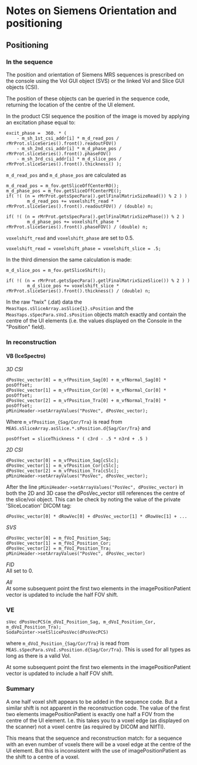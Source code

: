 # Notes on Siemens Orientation and positioning

## Positioning
### In the sequence
The position and orientation of Siemens MRS sequences is prescribed on the console using the VoI GUI object (SVS) or the linked VoI and Slice GUI objects (CSI).

The position of these objects can be queried in the sequence code, returning the location of the centre of the UI element.

In the product CSI sequence the position of the image is moved by applying an excitation phase equal to:

    excit_phase =  360. * (
        - m_sh_1st_csi_addr[i] * m_d_read_pos / rMrProt.sliceSeries().front().readoutFOV()
        - m_sh_2nd_csi_addr[i] * m_d_phase_pos / rMrProt.sliceSeries().front().phaseFOV()
        - m_sh_3rd_csi_addr[i] * m_d_slice_pos / rMrProt.sliceSeries().front().thickness() );

`m_d_read_pos` and `m_d_phase_pos` are calculated as

    m_d_read_pos = m_fov.getSliceOffCenterRO();
    m_d_phase_pos = m_fov.getSliceOffCenterPE();
    if( !( (n = rMrProt.getsSpecPara().getlFinalMatrixSizeRead()) % 2 ) )
            m_d_read_pos += voxelshift_read * rMrProt.sliceSeries().front().readoutFOV() / (double) n;

    if( !( (n = rMrProt.getsSpecPara().getlFinalMatrixSizePhase()) % 2 ) 
            m_d_phase_pos += voxelshift_phase * rMrProt.sliceSeries().front().phaseFOV() / (double) n;

`voxelshift_read` and `voxelshift_phase` are set to 0.5.

    voxelshift_read = voxelshift_phase = voxelshift_slice = .5;

In the third dimension the same calculation is made:

    m_d_slice_pos = m_fov.getSliceShift();

    if( !( (n = rMrProt.getsSpecPara().getlFinalMatrixSizeSlice()) % 2 ) )
            m_d_slice_pos += voxelshift_slice * rMrProt.sliceSeries().front().thickness() / (double) n;

In the raw "twix" (.dat) data the `MeasYaps.sSliceArray.asSlice{1}.sPosition` and the `MeasYaps.sSpecPara.sVoI.sPosition` objects match exactly and contain the centre of the UI elements (i.e. the values displayed on the Console in the "Position" field).

### In reconstruction
#### VB (IceSpectro)
*3D CSI*

    dPosVec_vector[0] = m_vfPosition_Sag[0] + m_vfNormal_Sag[0] * posOffset;
    dPosVec_vector[1] = m_vfPosition_Cor[0] + m_vfNormal_Cor[0] * posOffset;
    dPosVec_vector[2] = m_vfPosition_Tra[0] + m_vfNormal_Tra[0] * posOffset;
    pMiniHeader->setArrayValues("PosVec", dPosVec_vector);

Where `m_vfPosition_{Sag/Cor/Tra}` is read from `MEAS.sSliceArray.asSlice.*.sPosition.d{Sag/Cor/Tra}` and

    posOffset = sliceThickness * ( c3rd - .5 * n3rd + .5 )

_2D CSI_

    dPosVec_vector[0] = m_vfPosition_Sag[cSlc];
    dPosVec_vector[1] = m_vfPosition_Cor[cSlc];
    dPosVec_vector[2] = m_vfPosition_Tra[cSlc];
    pMiniHeader->setArrayValues("PosVec", dPosVec_vector);

After the line `pMiniHeader->setArrayValues("PosVec", dPosVec_vector)` in both the 2D and 3D case the dPosVec_vector still references the centre of the slice/voi object. This can be check by noting the value of the private 'SliceLocation' DICOM tag:

    dPosVec_vector[0] * dRowVec[0] + dPosVec_vector[1] * dRowVec[1] + ...

_SVS_

    dPosVec_vector[0] = m_fVoI_Position_Sag;
    dPosVec_vector[1] = m_fVoI_Position_Cor;
    dPosVec_vector[2] = m_fVoI_Position_Tra;
    pMiniHeader->setArrayValues("PosVec", dPosVec_vector)

_FID_  
All set to 0.

_All_  
At some subsequent point the first two elements in the imagePositionPatient vector is updated to include the half FOV shift.

### VE

    sVec dPosVecPCS(m_dVoI_Position_Sag, m_dVoI_Position_Cor, m_dVoI_Position_Tra);
    SodaPointer->setSlicePosVec(dPosVecPCS)

where `m_dVoI_Position_{Sag/Cor/Tra}` is read from `MEAS.sSpecPara.sVoI.sPosition.d{Sag/Cor/Tra}`. This is used for all types as long as there is a valid VoI.

At some subsequent point the first two elements in the imagePositionPatient vector is updated to include a half FOV shift.

### Summary
A one half voxel shift appears to be added in the sequence code. But a similar shift is not apparent in the reconstruction code. The value of the first two elements imagePositionPatient is exactly one half a FOV from the centre of the UI element. I.e. this takes you to a voxel edge (as displayed on the scanner) not a voxel centre (as required by DICOM and NIfTI).

This means that the sequence and reconstruction match: for a sequence with an even number of voxels there will be a voxel edge at the centre of the UI element. But this is inconsistent with the use of imagePositionPatient as the shift to a centre of a voxel.
